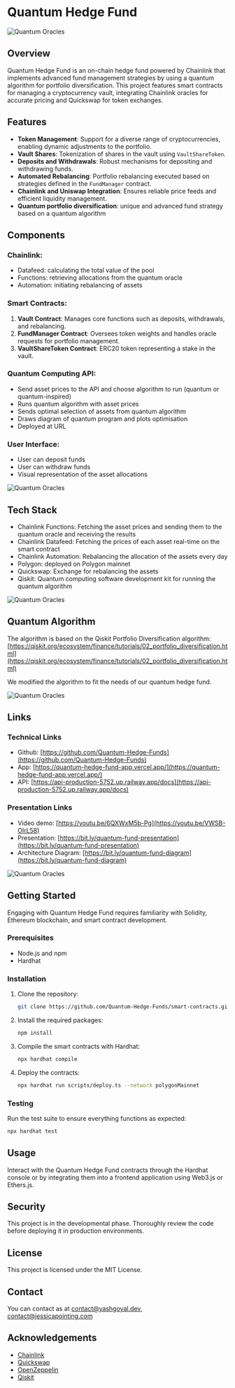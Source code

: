 # Quantum Hedge Fund

![Quantum Oracles](/assets/Quantum%20Hedge%20Fund.001.jpeg)

## Overview
Quantum Hedge Fund is an on-chain hedge fund powered by Chainlink that implements advanced fund management strategies by using a quantum algorithm for portfolio diversification. This project features smart contracts for managing a cryptocurrency vault, integrating Chainlink oracles for accurate pricing and Quickswap for token exchanges.

## Features
- **Token Management**: Support for a diverse range of cryptocurrencies, enabling dynamic adjustments to the portfolio.
- **Vault Shares**: Tokenization of shares in the vault using `VaultShareToken`.
- **Deposits and Withdrawals**: Robust mechanisms for depositing and withdrawing funds.
- **Automated Rebalancing**: Portfolio rebalancing executed based on strategies defined in the `FundManager` contract.
- **Chainlink and Uniswap Integration**: Ensures reliable price feeds and efficient liquidity management.
- **Quantum portfolio diversification**: unique and advanced fund strategy based on a quantum algorithm

## Components

### Chainlink:
- Datafeed: calculating the total value of the pool 
- Functions: retrieving allocations from the quantum oracle
- Automation: initiating rebalancing of assets

### Smart Contracts:
1. **Vault Contract**: Manages core functions such as deposits, withdrawals, and rebalancing.
2. **FundManager Contract**: Oversees token weights and handles oracle requests for portfolio management.
3. **VaultShareToken Contract**: ERC20 token representing a stake in the vault.

### Quantum Computing API:
- Send asset prices to the API and choose algorithm to run (quantum or quantum-inspired)
- Runs quantum algorithm with asset prices
- Sends optimal selection of assets from quantum algorithm
- Draws diagram of quantum program and plots optimisation
- Deployed at URL

### User Interface:
- User can deposit funds
- User can withdraw funds
- Visual representation of the asset allocations

![Quantum Oracles](/assets/Quantum%20Hedge%20Fund.006.jpeg)

## Tech Stack

- Chainlink Functions: Fetching the asset prices and sending them to the quantum oracle and receiving the results
- Chainlink Datafeed: Fetching the prices of each asset real-time on the smart contract
- Chainlink Automation: Rebalancing the allocation of the assets every day
- Polygon: deployed on Polygon mainnet
- Quickswap: Exchange for rebalancing the assets
- Qiskit: Quantum computing software development kit for running the quantum algorithm 

![Quantum Oracles](/assets/Quantum%20Hedge%20Fund.005.jpeg)

## Quantum Algorithm

The algorithm is based on the Qiskit Portfolio Diversification algorithm: [https://qiskit.org/ecosystem/finance/tutorials/02_portfolio_diversification.html](https://qiskit.org/ecosystem/finance/tutorials/02_portfolio_diversification.html)

We modified the algorithm to fit the needs of our quantum hedge fund. 

![Quantum Oracles](/assets/Quantum%20Hedge%20Fund.009.jpeg)

## Links

### Technical Links
- Github: [https://github.com/Quantum-Hedge-Funds](https://github.com/Quantum-Hedge-Funds)
- App: [https://quantum-hedge-fund-app.vercel.app/](https://quantum-hedge-fund-app.vercel.app/)
- API: [https://api-production-5752.up.railway.app/docs](https://api-production-5752.up.railway.app/docs)

### Presentation Links
- Video demo: [https://youtu.be/6QXWxM5b-Pg](https://youtu.be/VWSB-OlrL58)
- Presentation: [https://bit.ly/quantum-fund-presentation](https://bit.ly/quantum-fund-presentation)
- Architecture Diagram: [https://bit.ly/quantum-fund-diagram](https://bit.ly/quantum-fund-diagram)

![Quantum Oracles](/assets/Quantum%20Hedge%20Fund.014.jpeg)

## Getting Started
Engaging with Quantum Hedge Fund requires familiarity with Solidity, Ethereum blockchain, and smart contract development.

### Prerequisites
- Node.js and npm
- Hardhat

### Installation
1. Clone the repository:
   ```sh
   git clone https://github.com/Quantum-Hedge-Funds/smart-contracts.git
   ```

2. Install the required packages:
   ```sh
   npm install
   ```

3. Compile the smart contracts with Hardhat:
   ```sh
   npx hardhat compile
   ```

4. Deploy the contracts:
   ```sh
   npx hardhat run scripts/deploy.ts --network polygonMainnet
   ```

### Testing
Run the test suite to ensure everything functions as expected:
```sh
npx hardhat test
```

## Usage
Interact with the Quantum Hedge Fund contracts through the Hardhat console or by integrating them into a frontend application using Web3.js or Ethers.js.

## Security
This project is in the developmental phase. Thoroughly review the code before deploying it in production environments.

## License
This project is licensed under the MIT License. 

## Contact
You can contact as at contact@yashgoyal.dev, contact@jessicapointing.com

## Acknowledgements
- [Chainlink](https://chain.link/)
- [Quickswap](https://quickswap.exchange/#/)
- [OpenZeppelin](https://openzeppelin.com/)
- [Qiskit](https://www.ibm.com/quantum/qiskit)

